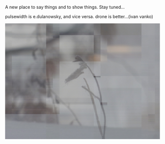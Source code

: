 
A new place to say things and to show things.
Stay tuned...

pulsewidth is e.dulanowsky, and vice versa.
drone is better...(ivan vanko)

![site banner](images/site_img1.jpg)
